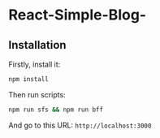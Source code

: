 # React-Simple-Blog-


## Installation

Firstly, install it:

```bash
npm install
```

Then run scripts:

```bash
npm run sfs && npm run bff
```

And go to this URL: `http://localhost:3000`
